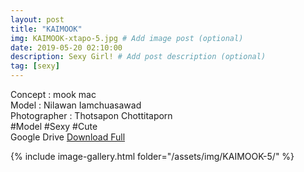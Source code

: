 ```yaml
---
layout: post
title: "KAIMOOK"
img: KAIMOOK-xtapo-5.jpg # Add image post (optional)
date: 2019-05-20 02:10:00
description: Sexy Girl! # Add post description (optional)
tag: [sexy]
---
```

Concept : mook mac  
Model : Nilawan Iamchuasawad  
Photographer : Thotsapon Chottitaporn  
#Model #Sexy #Cute  
Google Drive [Download Full](http://gestyy.com/e0GnTx)  

{% include image-gallery.html folder="/assets/img/KAIMOOK-5/" %}
